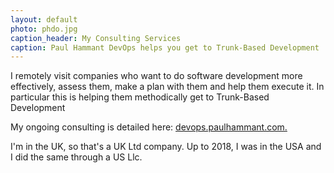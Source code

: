 ```yaml
---
layout: default
photo: phdo.jpg
caption_header: My Consulting Services
caption: Paul Hammant DevOps helps you get to Trunk-Based Development
---
```


I remotely visit companies who want to do software development more effectively, assess them, make a
plan with them and help them execute it. In particular this is helping them methodically get to Trunk-Based Development

My ongoing consulting is detailed here: <a target="_blank" href="https://devops.paulhammant.com">devops.paulhammant.com.</a>

I'm in the UK, so that's a UK Ltd company. Up to 2018, I was in the USA and I did the same through a US Llc.
